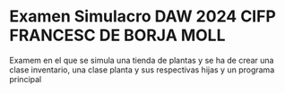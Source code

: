 # Examen Simulacro DAW 2024 CIFP FRANCESC DE BORJA MOLL

Examem en el que se simula una tienda de plantas y se ha de crear una clase inventario, una clase planta y sus respectivas hijas y un programa principal
